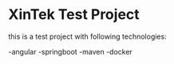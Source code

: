 # XinTek Test Project
this is a test project with following technologies:

-angular 
-springboot 
-maven
-docker

